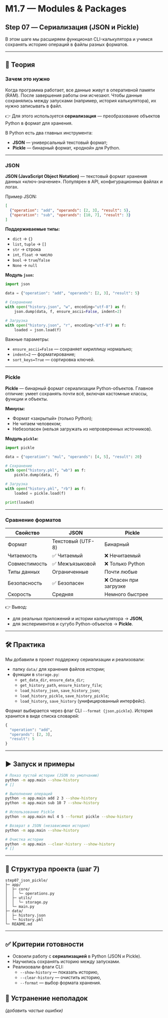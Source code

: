 # M1.7 — Modules & Packages
## Step 07 — Сериализация (JSON и Pickle)

В этом шаге мы расширяем функционал CLI-калькулятора и учимся сохранять историю операций в файлы разных форматов.

---

## 📘 Теория

### Зачем это нужно
Когда программа работает, все данные живут в оперативной памяти (RAM). После завершения работы они исчезают.
Чтобы данные сохранялись между запусками (например, история калькулятора), их нужно записывать в файл.

👉 Для этого используется **сериализация** — преобразование объектов Python в формат для хранения.

В Python есть два главных инструмента:
- **JSON** — универсальный текстовый формат;
- **Pickle** — бинарный формат, «родной» для Python.

---

### JSON

**JSON (JavaScript Object Notation)** — текстовый формат хранения данных «ключ-значение».
Популярен в API, конфигурационных файлах и логах.

Пример JSON:
```json
[
  {"operation": "add", "operands": [2, 3], "result": 5},
  {"operation": "sub", "operands": [10, 7], "result": 3}
]
```

**Поддерживаемые типы:**
- `dict` → `{}`
- `list`, `tuple` → `[]`
- `str` → строка
- `int`, `float` → число
- `bool` → `true`/`false`
- `None` → `null`

**Модуль `json`:**
```python
import json

data = {"operation": "add", "operands": [2, 3], "result": 5}

# Сохранение
with open("history.json", "w", encoding="utf-8") as f:
    json.dump(data, f, ensure_ascii=False, indent=2)

# Загрузка
with open("history.json", "r", encoding="utf-8") as f:
    loaded = json.load(f)
```

Важные параметры:
- `ensure_ascii=False` — сохраняет кириллицу нормально;
- `indent=2` — форматирование;
- `sort_keys=True` — сортировка ключей.

---

### Pickle

**Pickle** — бинарный формат сериализации Python-объектов.
Главное отличие: умеет сохранять почти всё, включая кастомные классы, функции и объекты.

**Минусы:**
- Формат «закрытый» (только Python);
- Не читаем человеком;
- Небезопасен (нельзя загружать из непроверенных источников).

**Модуль `pickle`:**
```python
import pickle

data = {"operation": "mul", "operands": [4, 5], "result": 20}

# Сохранение
with open("history.pkl", "wb") as f:
    pickle.dump(data, f)

# Загрузка
with open("history.pkl", "rb") as f:
    loaded = pickle.load(f)

print(loaded)
```

---

### Сравнение форматов

| Свойство       | JSON                 | Pickle                |
|----------------|----------------------|-----------------------|
| Формат         | Текстовый (UTF-8)    | Бинарный              |
| Читаемость     | ✅ Читаемый          | ❌ Нечитаемый          |
| Совместимость  | ✅ Межъязыковой      | ❌ Только Python       |
| Типы данных    | Ограниченные         | Почти любые           |
| Безопасность   | ✅ Безопасен         | ❌ Опасен при загрузке |
| Скорость       | Средняя              | Немного быстрее       |

👉 Вывод:
- для реальных приложений и истории калькулятора → **JSON**,
- для экспериментов и сугубо Python-объектов → **Pickle**.

---

## 🛠 Практика

Мы добавили в проект поддержку сериализации и реализовали:

- папку `data/` для хранения файлов истории;
- функции в `storage.py`:
  - `get_data_dir`, `ensure_data_dir`;
  - `get_history_path`, `ensure_history_file`;
  - `load_history_json`, `save_history_json`;
  - `load_history_pickle`, `save_history_pickle`;
  - `load_history`, `save_history` (унифицированный интерфейс).

Формат выбирается через флаг CLI `--format {json,pickle}`.
История хранится в виде списка словарей:
```python
{
  "operation": "add",
  "operands": [2, 3],
  "result": 5
}
```

---

## ▶️ Запуск и примеры

```bash
# Показ пустой истории (JSON по умолчанию)
python -m app.main --show-history
# []

# Выполнение операций
python -m app.main add 2 3 --show-history
python -m app.main sub 10 7 --show-history

# Использование Pickle
python -m app.main mul 4 5 --format pickle --show-history

# Возврат в JSON (независимая история)
python -m app.main --show-history

# Очистка истории
python -m app.main --clear-history --show-history
# []
```

---

## 📂 Структура проекта (шаг 7)

```
step07_json_pickle/
├─ app/
│  ├─ core/
│  │  └─ operations.py
│  ├─ utils/
│  │  └─ storage.py
│  └─ main.py
├─ data/
│  ├─ history.json
│  └─ history.pkl
└─ README.md
```

---

## ✅ Критерии готовности

- Освоили работу с **сериализацией** в Python (JSON и Pickle).
- Научились сохранять историю между запусками.
- Реализовали флаги CLI:
  - `--show-history` — показать историю,
  - `--clear-history` — очистить историю,
  - `--format` — выбор формата хранения.


## 🛟 Устранение неполадок
_(добавить частые ошибки)_
